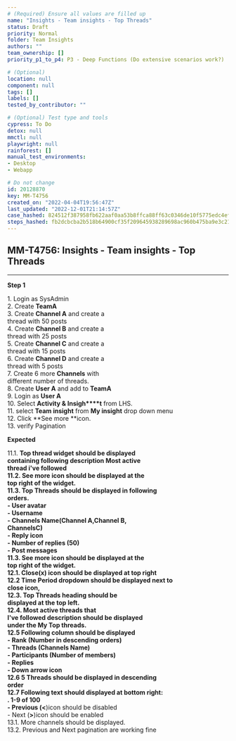 ```yaml
---
# (Required) Ensure all values are filled up
name: "Insights - Team insights - Top Threads"
status: Draft
priority: Normal
folder: Team Insights
authors: ""
team_ownership: []
priority_p1_to_p4: P3 - Deep Functions (Do extensive scenarios work?)

# (Optional)
location: null
component: null
tags: []
labels: []
tested_by_contributor: ""

# (Optional) Test type and tools
cypress: To Do
detox: null
mmctl: null
playwright: null
rainforest: []
manual_test_environments:
- Desktop
- Webapp

# Do not change
id: 20128870
key: MM-T4756
created_on: "2022-04-04T19:56:47Z"
last_updated: "2022-12-01T21:14:57Z"
case_hashed: 824512f387958fb622aaf0aa53b8ffca88ff63c0346de10f5775edc4ef84c901df79a5a81df7b63de4dde4b696648e14
steps_hashed: fb2dcbcba2b518b64900cf35f209645938289698ac960b475ba9e3c2110b35e832b2e74c0452882a861992881496184d
---
```


<!-- (Auto-generated) Based on frontmatter's "key" and "name" -->

## MM-T4756: Insights - Team insights - Top Threads

---

**Step 1**

1\. Login as SysAdmin\
2\. Create **TeamA**\
3\. Create **Channel A** and create a\
thread with 50 posts\
4\. Create **Channel B** and create a\
thread with 25 posts\
5\. Create **Channel C** and create a\
thread with 15 posts\
6\. Create **Channel D** and create a\
thread with 5 posts\
7\. Create 6 more **Channels** with\
different number of threads.\
8\. Create **User A** and add to **TeamA**\
9\. Login as **User A**\
10\. Select **Activity & Insigh\*\*\*\*t** from LHS.\
11\. select **Team insight** from **My insight** drop down menu\
12\. Click \*\*See more \*\*icon.\
13\. verify Pagination

**Expected**

11.1. **Top thread **widget should be displayed\
containing following description **Most active\
thread i've followed**\
11.2. **See more** icon should be displayed at the\
top right of the widget.\
11.3. **Top Threads** should be displayed in following\
orders.\
\- **User avatar**\
\- **Username**\
\- **Channels Name**(Channel A,Channel B,\
ChannelsC)\
\- **Reply ico**n\
\- **Number of replies (50)**\
\- **Post messages**\
11.3.** See more **icon should be displayed at the\
top right of the widget.\
12.1. Close(**x**) icon should be displayed at top right\
12.2 Time Period dropdown should be displayed next to\
close icon,\
12.3. **Top Threads** heading should be\
displayed at the top left.\
12.4. **Most active threads that\
I've followed description** should be displayed\
under the My Top threads.\
12.5 Following column should be displayed\
\- **Rank** (Number in descending orders)\
\- **Threads** (Channels Name)\
\- **Participants** (Number of members)\
\- **Replies**\
\- Down arrow icon\
12.6 5 Threads should be displayed in descending\
order\
12.7 Following text should displayed at bottom right:\
. **1-9 of 100**\
\- Previous (**<**)icon should be disabled\
\- Next (**>**)icon should be enabled\
13.1. More channels should be displayed.\
13.2. Previous and Next pagination are working fine
